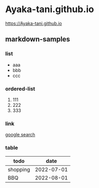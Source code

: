 # Ayaka-tani.github.io

https://Ayaka-tani.github.io

## markdown-samples

### list
- aaa
- bbb
- ccc

### ordered-list
1. 111
2. 222
3. 333

### link
[google search](https:google.com)

### table
| todo | date |
| --- | --- |
| shopping | 2022-07-01 |
| BBQ | 2022-08-01 |
